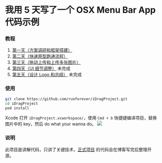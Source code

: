 # 我用 5 天写了一个 OSX Menu Bar App 代码示例

### 教程
1. [第一天（方案调研和框架搭建）](http://blog.defcoding.com/2016-12-05/2016-12-05-我用-5-天写了一个-osx-menu-bar-app/)
2. [第二天（快速原型跑通流程）](http://blog.defcoding.com/2017-02-01/2017-02-01-我用-5-天写了一个-osx-menu-bar-app（第二天）/)
3. [第三天（拖动上传和上传多张图片）](http://blog.defcoding.com/2017-02-02/2017-02-02-我用-5-天写了一个-osx-menu-bar-app（第三天）/)
4. [第四天（UI 细节调整）](#) 未完成
5. [第五天（设计 Logo 和总结）](#) 未完成

### 使用
``` bash
git clone https://github.com/runforever/iDragProject.git
cd iDragProject
pod install
```

Xcode 打开 `iDragProject.xcworkspace/`，使用 `Cmd + b` 快捷键编译项目，替换图片中的 key，然后 do what your wanna do。
![](http://cdn.defcoding.com/262094C3-2D09-446B-A938-3A011A870A7F.png)

### 说明
此项目是讲解代码，只讲了关键技术，[正式项目](https://github.com/runforever/iDrag) 的代码会在博客写完后整理开源。
